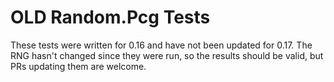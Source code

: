 # OLD Random.Pcg Tests

These tests were written for 0.16 and have not been updated for 0.17. The RNG hasn't changed since they were run, so
the results should be valid, but PRs updating them are welcome.
